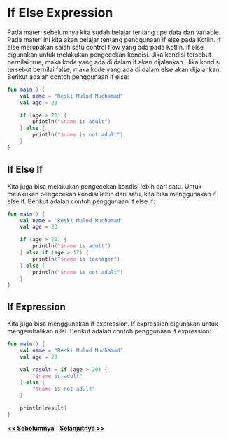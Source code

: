 # If  Else Expression

Pada materi sebelumnya kita sudah belajar tentang tipe data dan variable. Pada materi ini kita akan belajar tentang penggunaan if else pada Kotlin. If else merupakan salah satu control flow yang ada pada Kotlin. If else digunakan untuk melakukan pengecekan kondisi. Jika kondisi tersebut bernilai true, maka kode yang ada di dalam if akan dijalankan. Jika kondisi tersebut bernilai false, maka kode yang ada di dalam else akan dijalankan. Berikut adalah contoh penggunaan if else:

```kotlin
fun main() {
    val name = "Reski Mulud Muchamad"
    val age = 23

    if (age > 20) {
        println("$name is adult")
    } else {
        println("$name is not adult")
    }
}
```

## If Else If

Kita juga bisa melakukan pengecekan kondisi lebih dari satu. Untuk melakukan pengecekan kondisi lebih dari satu, kita bisa menggunakan if else if. Berikut adalah contoh penggunaan if else if:

```kotlin
fun main() {
    val name = "Reski Mulud Muchamad"
    val age = 23

    if (age > 20) {
        println("$name is adult")
    } else if (age > 17) {
        println("$name is teenager")
    } else {
        println("$name is not adult")
    }
}
```

## If Expression

Kita juga bisa menggunakan if expression. If expression digunakan untuk mengembalikan nilai. Berikut adalah contoh penggunaan if expression:

```kotlin
fun main() {
    val name = "Reski Mulud Muchamad"
    val age = 23

    val result = if (age > 20) {
        "$name is adult"
    } else {
        "$name is not adult"
    }

    println(result)
}
```

**[<< Sebelumnya](m3-function-kotlin.md)**  | **[Selanjutnya >>](m5-arrays.md)**
